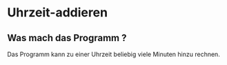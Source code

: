 # Uhrzeit-addieren

## Was mach das Programm ? 
Das Programm kann zu einer Uhrzeit beliebig viele Minuten hinzu rechnen. 
